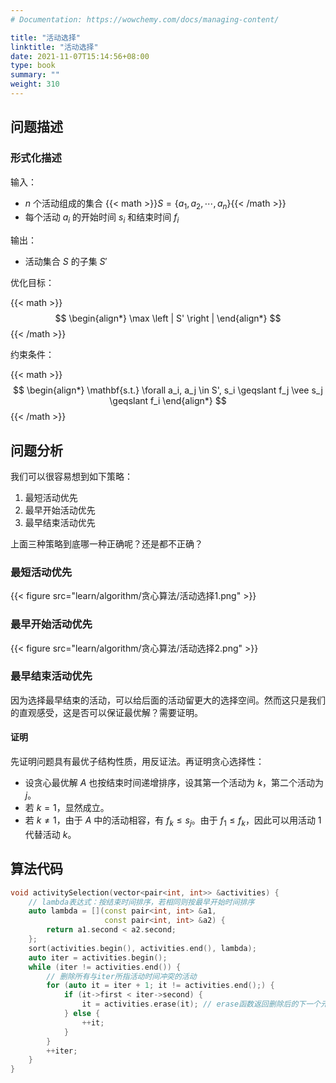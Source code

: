 ```yaml
---
# Documentation: https://wowchemy.com/docs/managing-content/

title: "活动选择"
linktitle: "活动选择"
date: 2021-11-07T15:14:56+08:00
type: book
summary: ""
weight: 310
---
```


<!--more-->

## 问题描述

### 形式化描述

输入：

- $n$ 个活动组成的集合 {{< math >}}$S = \{ a_1, a_2, \cdots, a_n \}${{< /math >}}
- 每个活动 $a_i$ 的开始时间 $s_i$ 和结束时间 $f_i$

输出：

- 活动集合 $S$ 的子集 $S'$

优化目标：

{{< math >}}
$$
\begin{align*}
\max \left | S' \right |
\end{align*}
$$
{{< /math >}}

约束条件：

{{< math >}}
$$
\begin{align*}
\mathbf{s.t.} \forall a_i, a_j \in S', s_i \geqslant f_j \vee s_j \geqslant f_i
\end{align*}
$$
{{< /math >}}

## 问题分析

我们可以很容易想到如下策略：

1. 最短活动优先
2. 最早开始活动优先
3. 最早结束活动优先

上面三种策略到底哪一种正确呢？还是都不正确？

### 最短活动优先

{{< figure src="learn/algorithm/贪心算法/活动选择1.png" >}}

### 最早开始活动优先

{{< figure src="learn/algorithm/贪心算法/活动选择2.png" >}}

### 最早结束活动优先

因为选择最早结束的活动，可以给后面的活动留更大的选择空间。然而这只是我们的直观感受，这是否可以保证最优解？需要证明。

#### 证明

先证明问题具有最优子结构性质，用反证法。再证明贪心选择性：

- 设贪心最优解 $A$ 也按结束时间递增排序，设其第一个活动为 $k$，第二个活动为 $j$。
- 若 $k=1$，显然成立。
- 若 $k \ne 1$，由于 $A$ 中的活动相容，有 $f_k \leqslant s_j$。由于 $f_1 \leqslant f_k$，因此可以用活动 $1$ 代替活动 $k$。

## 算法代码

```cpp
void activitySelection(vector<pair<int, int>> &activities) {
    // lambda表达式：按结束时间排序，若相同则按最早开始时间排序
    auto lambda = [](const pair<int, int> &a1,
                     const pair<int, int> &a2) {
        return a1.second < a2.second;
    };
    sort(activities.begin(), activities.end(), lambda);
    auto iter = activities.begin();
    while (iter != activities.end()) {
        // 删除所有与iter所指活动时间冲突的活动
        for (auto it = iter + 1; it != activities.end();) {
            if (it->first < iter->second) {
                it = activities.erase(it); // erase函数返回删除后的下一个元素的迭代器
            } else {
                ++it;
            }
        }
        ++iter;
    }
}
```